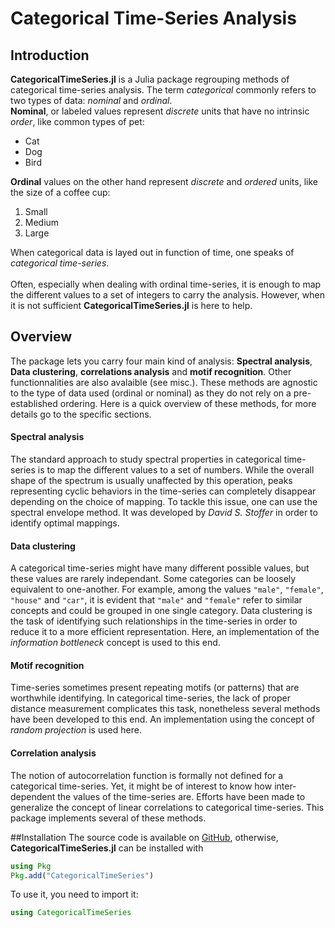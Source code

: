 # Categorical Time-Series Analysis

## Introduction
**CategoricalTimeSeries.jl** is a Julia package regrouping methods of categorical time-series analysis. The term *categorical* commonly refers to two types of data: *nominal* and *ordinal*. <br/>
**Nominal**, or labeled values represent *discrete* units that have no intrinsic *order*, like common types of pet:

- Cat
- Dog
- Bird

**Ordinal** values on the other hand represent *discrete* and *ordered* units, like the size of a coffee cup:

1. Small
2. Medium
3. Large

When categorical data is layed out in function of time, one speaks of *categorical time-series*. <br/>
<br/>
Often, especially when dealing with ordinal time-series, it is enough to map the different values to a set of integers to carry the analysis. However, when it is not sufficient **CategoricalTimeSeries.jl** is here to help.
## Overview
The package lets you carry four main kind of analysis: **Spectral analysis**, **Data clustering**, **correlations analysis** and **motif recognition**. Other functionnalities are also avalaible (see misc.). These methods are agnostic to the type of data used (ordinal or nominal) as they do not rely on a pre-established ordering. Here is a quick overview of these methods, for more details go to the specific sections.
#### Spectral analysis
The standard approach to study spectral properties in categorical time-series is to map the different values to a set of numbers. While the overall shape of the spectrum is usually unaffected by this operation, peaks representing cyclic behaviors in the time-series can completely disappear depending on the choice of mapping. To tackle this issue, one can use the spectral envelope method. It was developed by *David S. Stoffer*  in order to identify optimal mappings.
#### Data clustering
A categorical time-series might have many different possible values, but these values are rarely independant. Some categories can be loosely equivalent to one-another. For example, among the values `"male"`, `"female"`, `"house"` and `"car"`, it is evident that `"male"` and `"female"` refer to similar concepts and could be grouped in one single category. Data clustering is the task of identifying such relationships in the time-series in order to reduce it to a more efficient representation. Here, an implementation of the *information bottleneck* concept is used to this end.
#### Motif recognition
Time-series sometimes present repeating motifs (or patterns) that are worthwhile identifying. In categorical time-series, the lack of proper distance measurement complicates this task, nonetheless several methods have been developed to this end. An implementation using the concept of *random projection* is used here.
#### Correlation analysis
The notion of autocorrelation function is formally not defined for a categorical time-series. Yet, it might be of interest to know how inter-dependent the values of the time-series are. Efforts have been made to generalize the concept of linear correlations to categorical time-series. This package implements several of these methods.

##Installation
The source code is available on [GitHub](https://github.com/johncwok/CategoricalTimeSeries.jl), otherwise,
**CategoricalTimeSeries.jl** can be installed with
```Julia
using Pkg
Pkg.add("CategoricalTimeSeries")
```
To use it, you need to import it:
```Julia
using CategoricalTimeSeries
```
